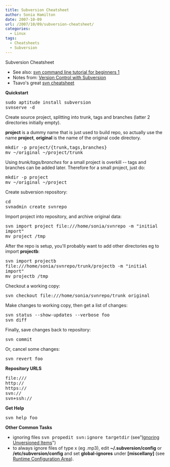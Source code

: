 ```yaml
---
title: Subversion Cheatsheet
author: Sonia Hamilton
date: 2007-10-09
url: /2007/10/09/subversion-cheatsheet/
categories:
  - Linux
tags:
  - Cheatsheets
  - Subversion
---
```

Subversion Cheatsheet

<!--more-->

  * See also: [svn command line tutorial for beginners 1 ][1]
  * Notes from: [Version Control with Subversion][2]
  * Tsavo's great [svn cheatsheet][3]

**Quickstart**

<tt>sudo aptitude install subversion</tt>  
<tt>svnserve -d</tt>

<!--more-->Create source project, splitting into trunk, tags and branches (latter 2 directories initially empty). 

**project** is a dummy name that is just used to build repo, so actually use the name **project**, **original** is the name of the original code directory.

<tt>mkdir -p project/{trunk,tags,branches}</tt>  
<tt>mv ~/original ~/project/trunk</tt>

Using *trunk/tags/branches* for a small project is overkill -- tags and branches can be added later. Therefore for a small project, just do:

<tt>mkdir -p project</tt>  
<tt>mv ~/original ~/project</tt>

Create subversion repository:

<tt>cd</tt>  
<tt>svnadmin create svnrepo</tt>

Import project into repository, and archive original data:

<tt>svn import project file:///home/sonia/svnrepo -m "initial import"</tt>  
<tt>mv project /tmp</tt>

After the repo is setup, you'll probably want to add other directories eg to import **projectb**:

<tt>svn import projectb file:///home/sonia/svnrepo/trunk/projectb -m "initial import"</tt>  
<tt>mv projectb /tmp</tt>

Checkout a working copy:

<tt>svn checkout file:///home/sonia/svnrepo/trunk original</tt>

Make changes to working copy, then get a list of changes:  
<tt></tt>

<tt>svn status --show-updates --verbose foo</tt>  
<tt>svn diff</tt>

Finally, save changes back to repository:  
<tt></tt>

<tt>svn commit</tt>

Or, cancel some changes:  
<tt></tt>

<tt>svn revert foo</tt>

**Repository URLS**

<tt>file:///</tt>  
<tt>http://</tt>  
<tt>https://</tt>  
<tt>svn://</tt>  
<tt>svn+ssh://</tt>

**Get Help**

<tt>svn help foo</tt>

**Other Common Tasks**

  * ignoring files <tt>svn propedit svn:ignore targetdir</tt> (see"[Ignoring Unversioned Items][4]")
  * to always ignore files of type x (eg .mp3), edit **~/.subversion/config** or **/etc/subversion/config** and set **global-ignores** under **[miscellany]** (see [Runtime Configuration Area][5]).

 [1]: http://linux.byexamples.com/archives/255/svn-command-line-tutorial-for-beginners-1/
 [2]: http://svnbook.red-bean.com/
 [3]: http://jwamicha.wordpress.com/2008/05/29/subversion-a-summary-cheat-sheet-learn-svn-in-10-minutes/
 [4]: http://svnbook.red-bean.com/en/1.4/svn.advanced.props.special.ignore.html
 [5]: http://svnbook.red-bean.com/en/1.4/svn.advanced.confarea.html
